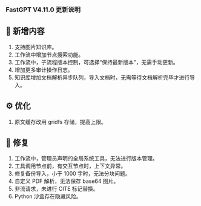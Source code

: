 ### FastGPT V4.11.0 更新说明

## 🚀 新增内容

1. 支持图片知识库。
2. 工作流中增加节点搜索功能。
3. 工作流中，子流程版本控制，可选择“保持最新版本”，无需手动更新。
4. 增加更多审计操作日志。
5. 知识库增加文档解析异步队列，导入文档时，无需等待文档解析完毕才进行导入。

## ⚙️ 优化

1. 原文缓存改用 gridfs 存储，提高上限。

## 🐛 修复

1. 工作流中，管理员声明的全局系统工具，无法进行版本管理。
2. 工具调用节点前，有交互节点时，上下文异常。
3. 修复备份导入，小于 1000 字时，无法分块问题。
4. 自定义 PDF 解析，无法保存 base64 图片。
5. 非流请求，未进行 CITE 标记替换。
6. Python 沙盒存在隐藏风险。